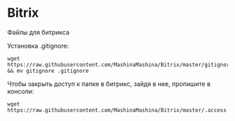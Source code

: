 # Bitrix
Файлы для битрикса

Установка .gitignore:
```
wget https://raw.githubusercontent.com/MashinaMashina/Bitrix/master/gitignore && mv gitignore .gitignore
```

Чтобы закрыть доступ к папке в битрикс, зайдя в нее, пропишите в консоли:
```
wget https://raw.githubusercontent.com/MashinaMashina/Bitrix/master/.access.php
```

